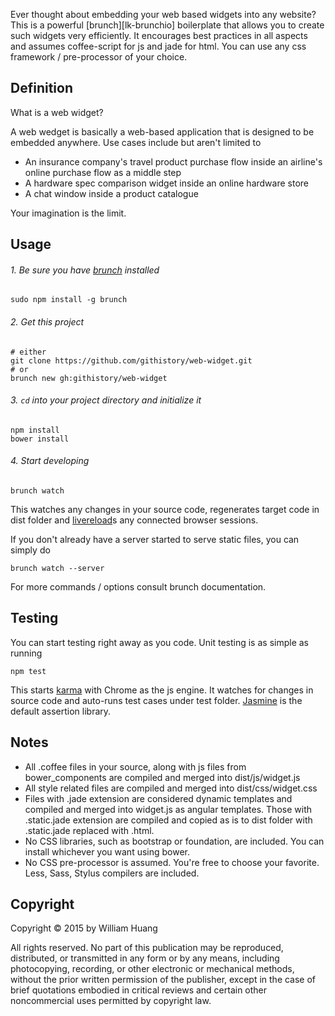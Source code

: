 Ever thought about embedding your web based widgets into any website? This is a powerful [brunch][lk-brunchio] boilerplate that allows you to create such widgets very efficiently. It encourages best practices in all aspects and assumes coffee-script for js and jade for html. You can use any css framework / pre-processor of your choice.


Definition
----------
What is a web widget?

A web wedget is basically a web-based application that is designed to be embedded anywhere. Use cases include but aren't limited to

- An insurance company's travel product purchase flow inside an airline's online purchase flow as a middle step
- A hardware spec comparison widget inside an online hardware store
- A chat window inside a product catalogue

Your imagination is the limit.


Usage
-----
###### 1. Be sure you have [brunch][lk-brunch-io] installed
```shell
sudo npm install -g brunch
```

###### 2. Get this project
```shell
# either
git clone https://github.com/githistory/web-widget.git
# or
brunch new gh:githistory/web-widget
```

###### 3. ```cd``` into your project directory and initialize it
```shell
npm install
bower install
```

###### 4. Start developing
```shell
brunch watch
```
This watches any changes in your source code, regenerates target code in dist folder and [livereload][lk-livereload-com]s any connected browser sessions.

If you don't already have a server started to serve static files, you can simply do
```shell
brunch watch --server
```
For more commands / options consult brunch documentation.


Testing
-------
You can start testing right away as you code. Unit testing is as simple as running
```shell
npm test
```
This starts [karma][lk-karma-io] with Chrome as the js engine. It watches for changes in source code and auto-runs test cases under test folder. [Jasmine][lk-jasmine-io] is the default assertion library.


Notes
-----
- All .coffee files in your source, along with js files from bower_components are compiled and merged into dist/js/widget.js
- All style related files are compiled and merged into dist/css/widget.css
- Files with .jade extension are considered dynamic templates and compiled and merged into widget.js as angular templates. Those with .static.jade extension are compiled and copied as is to dist folder with .static.jade replaced with .html.
- No CSS libraries, such as bootstrap or foundation, are included. You can install whichever you want using bower.
- No CSS pre-processor is assumed. You're free to choose your favorite. Less, Sass, Stylus compilers are included.


Copyright
---------
Copyright © 2015 by William Huang

All rights reserved. No part of this publication may be reproduced, distributed, or transmitted in any form or by any means, including photocopying, recording, or other electronic or mechanical methods, without the prior written permission of the publisher, except in the case of brief quotations embodied in critical reviews and certain other noncommercial uses permitted by copyright law.












[lk-brunch-io]: http://brunch.io 'Brunch.IO'
[lk-livereload-com]: http://livereload.com 'LiveReload.com'
[lk-karma-io]: http://karma-runner.github.io 'Karma.IO'
[lk-jasmine-io]: http://jasmine.github.io 'Jasmine.IO'
